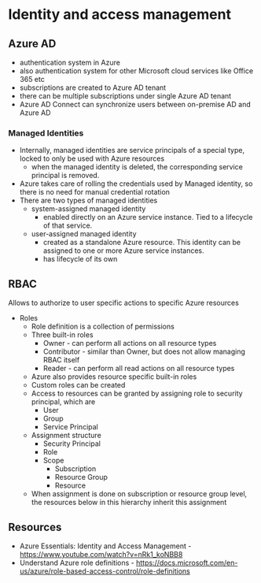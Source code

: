 # Identity and access management

## Azure AD

* authentication system in Azure
* also authentication system for other Microsoft cloud services like Office 365 etc
* subscriptions are created to Azure AD tenant
* there can be multiple subscriptions under single Azure AD tenant
* Azure AD Connect can synchronize users between on-premise AD and Azure AD 

### Managed Identities

* Internally, managed identities are service principals of a special type, locked to only be used with Azure resources
    * when the managed identity is deleted, the corresponding service principal is removed.
* Azure takes care of rolling the credentials used by Managed identity, so there is no need for manual credential rotation
* There are two types of managed identities
    * system-assigned managed identity
        * enabled directly on an Azure service instance. Tied to a lifecycle of that service.
    * user-assigned managed identity
        * created as a standalone Azure resource. This identity can be assigned to one or more Azure service instances.
        * has lifecycle of its own

## RBAC

Allows to authorize to user specific actions to specific Azure resources

* Roles
    * Role definition is a collection of permissions
    * Three built-in roles
        * Owner - can perform all actions on all resource types
        * Contributor - similar than Owner, but does not allow managing RBAC itself
        * Reader - can perform all read actions on all resource types
    * Azure also provides resource specific built-in roles
    * Custom roles can be created 
    * Access to resources can be granted by assigning role to security principal, which are
        * User
        * Group
        * Service Principal
    * Assignment structure
        * Security Principal
        * Role
        * Scope
           * Subscription
           * Resource Group
           * Resource
    * When assignment is done on subscription or resource group level, the resources below in this hierarchy inherit this assignment

## Resources

* Azure Essentials: Identity and Access Management - https://www.youtube.com/watch?v=nRk1_koNBB8
* Understand Azure role definitions - https://docs.microsoft.com/en-us/azure/role-based-access-control/role-definitions
